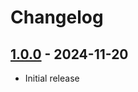 # Changelog

## [1.0.0] - 2024-11-20

- Initial release

[1.0.0]: https://github.com/daun/statamic-loupe/releases/tag/1.0.0
